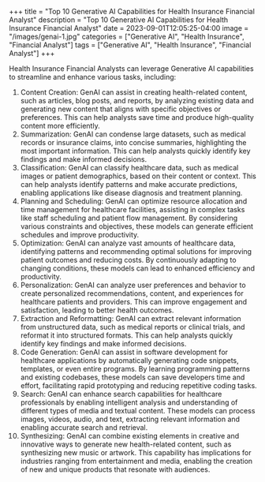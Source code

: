 +++
title = "Top 10 Generative AI Capabilities for Health Insurance Financial Analyst"
description = "Top 10 Generative AI Capabilities for Health Insurance Financial Analyst"
date = 2023-09-01T12:05:25-04:00
image = "/images/genai-1.jpg"
categories = ["Generative AI", "Health Insurance", "Financial Analyst"]
tags = ["Generative AI", "Health Insurance", "Financial Analyst"]
+++

Health Insurance Financial Analysts can leverage Generative AI capabilities to streamline and enhance various tasks, including:

1. Content Creation: GenAI can assist in creating health-related content, such as articles, blog posts, and reports, by analyzing existing data and generating new content that aligns with specific objectives or preferences. This can help analysts save time and produce high-quality content more efficiently.
2. Summarization: GenAI can condense large datasets, such as medical records or insurance claims, into concise summaries, highlighting the most important information. This can help analysts quickly identify key findings and make informed decisions.
3. Classification: GenAI can classify healthcare data, such as medical images or patient demographics, based on their content or context. This can help analysts identify patterns and make accurate predictions, enabling applications like disease diagnosis and treatment planning.
4. Planning and Scheduling: GenAI can optimize resource allocation and time management for healthcare facilities, assisting in complex tasks like staff scheduling and patient flow management. By considering various constraints and objectives, these models can generate efficient schedules and improve productivity.
5. Optimization: GenAI can analyze vast amounts of healthcare data, identifying patterns and recommending optimal solutions for improving patient outcomes and reducing costs. By continuously adapting to changing conditions, these models can lead to enhanced efficiency and productivity.
6. Personalization: GenAI can analyze user preferences and behavior to create personalized recommendations, content, and experiences for healthcare patients and providers. This can improve engagement and satisfaction, leading to better health outcomes.
7. Extraction and Reformatting: GenAI can extract relevant information from unstructured data, such as medical reports or clinical trials, and reformat it into structured formats. This can help analysts quickly identify key findings and make informed decisions.
8. Code Generation: GenAI can assist in software development for healthcare applications by automatically generating code snippets, templates, or even entire programs. By learning programming patterns and existing codebases, these models can save developers time and effort, facilitating rapid prototyping and reducing repetitive coding tasks.
9. Search: GenAI can enhance search capabilities for healthcare professionals by enabling intelligent analysis and understanding of different types of media and textual content. These models can process images, videos, audio, and text, extracting relevant information and enabling accurate search and retrieval.
10. Synthesizing: GenAI can combine existing elements in creative and innovative ways to generate new health-related content, such as synthesizing new music or artwork. This capability has implications for industries ranging from entertainment and media, enabling the creation of new and unique products that resonate with audiences.